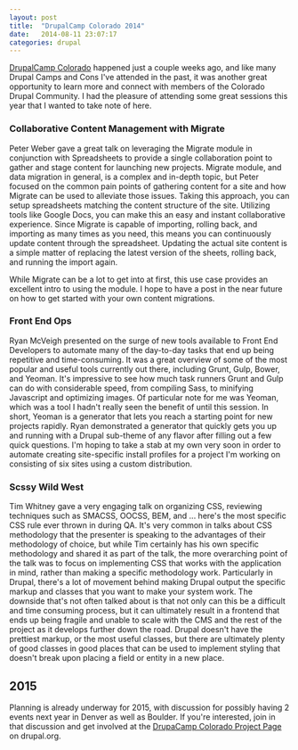 ```yaml
---
layout: post
title:  "DrupalCamp Colorado 2014"
date:   2014-08-11 23:07:17
categories: drupal
---
```


[DrupalCamp Colorado](https://2014.drupalcampcolorado.org/) happened just a couple weeks ago, and like many Drupal Camps and Cons I've attended in the past, it was another great opportunity to learn more and connect with members of the Colorado Drupal Community. I had the pleasure of attending some great sessions this year that I wanted to take note of here.

### Collaborative Content Management with Migrate ###
Peter Weber gave a great talk on leveraging the Migrate module in conjunction with Spreadsheets to provide a single collaboration point to gather and stage content for launching new projects. Migrate module, and data migration in general, is a complex and in-depth topic, but Peter focused on the common pain points of gathering content for a site and how Migrate can be used to alleviate those issues. Taking this approach, you can setup spreadsheets matching the content structure of the site. Utilizing tools like Google Docs, you can make this an easy and instant collaborative experience. Since Migrate is capable of importing, rolling back, and importing as many times as you need, this means you can continuously update content through the spreadsheet. Updating the actual site content is a simple matter of replacing the latest version of the sheets, rolling back, and running the import again.

While Migrate can be a lot to get into at first, this use case provides an excellent intro to using the module. I hope to have a post in the near future on how to get started with your own content migrations.

### Front End Ops ###
Ryan McVeigh presented on the surge of new tools available to Front End Developers to automate many of the day-to-day tasks that end up being repetitive and time-consuming. It was a great overview of some of the most popular and useful tools currently out there, including Grunt, Gulp, Bower, and Yeoman. It's impressive to see how much task runners Grunt and Gulp can do with considerable speed, from compiling Sass, to minifying Javascript and optimizing images. Of particular note for me was Yeoman, which was a tool I hadn't really seen the benefit of until this session. In short, Yeoman is a generator that lets you reach a starting point for new projects rapidly. Ryan demonstrated a generator that quickly gets you up and running with a Drupal sub-theme of any flavor after filling out a few quick questions. I'm hoping to take a stab at my own very soon in order to automate creating site-specific install profiles for a project I'm working on consisting of six sites using a custom distribution.

### Scssy Wild West ###
Tim Whitney gave a very engaging talk on organizing CSS, reviewing techniques such as SMACSS, OOCSS, BEM, and ... here's the most specific CSS rule ever thrown in during QA. It's very common in talks about CSS methodology that the presenter is speaking to the advantages of their methodology of choice, but while Tim certainly has his own specific methodology and shared it as part of the talk, the more overarching point of the talk was to focus on implementing CSS that works with the application in mind, rather than making a specific methodology work. Particularly in Drupal, there's a lot of movement behind making Drupal output the specific markup and classes that you want to make your system work. The downside that's not often talked about is that not only can this be a difficult and time consuming process, but it can ultimately result in a frontend that ends up being fragile and unable to scale with the CMS and the rest of the project as it develops further down the road. Drupal doesn't have the prettiest markup, or the most useful classes, but there are ultimately plenty of good classes in good places that can be used to implement styling that doesn't break upon placing a field or entity in a new place.

## 2015 ##
Planning is already underway for 2015, with discussion for possibly having 2 events next year in Denver as well as Boulder. If you're interested, join in that discussion and get involved at the [DrupaCamp Colorado Project Page](https://www.drupal.org/project/dcco) on drupal.org.